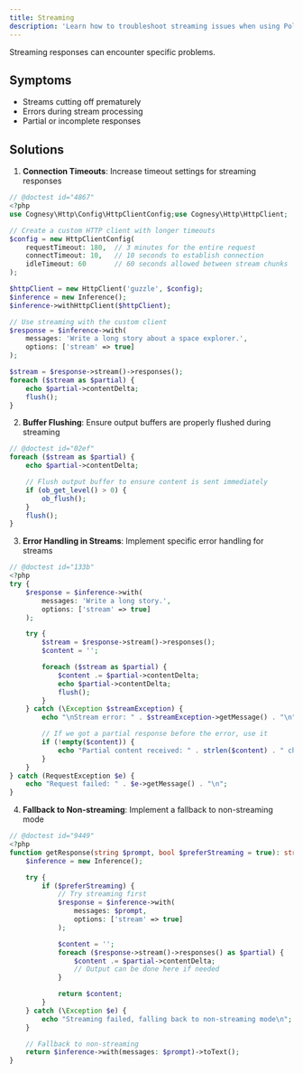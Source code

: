 ```yaml
---
title: Streaming
description: 'Learn how to troubleshoot streaming issues when using Polyglot.'
---
```


Streaming responses can encounter specific problems.

## Symptoms

- Streams cutting off prematurely
- Errors during stream processing
- Partial or incomplete responses

## Solutions

1. **Connection Timeouts**: Increase timeout settings for streaming responses

```php
// @doctest id="4867"
<?php
use Cognesy\Http\Config\HttpClientConfig;use Cognesy\Http\HttpClient;

// Create a custom HTTP client with longer timeouts
$config = new HttpClientConfig(
    requestTimeout: 180,  // 3 minutes for the entire request
    connectTimeout: 10,   // 10 seconds to establish connection
    idleTimeout: 60       // 60 seconds allowed between stream chunks
);

$httpClient = new HttpClient('guzzle', $config);
$inference = new Inference();
$inference->withHttpClient($httpClient);

// Use streaming with the custom client
$response = $inference->with(
    messages: 'Write a long story about a space explorer.',
    options: ['stream' => true]
);

$stream = $response->stream()->responses();
foreach ($stream as $partial) {
    echo $partial->contentDelta;
    flush();
}
```

2. **Buffer Flushing**: Ensure output buffers are properly flushed during streaming
```php
// @doctest id="02ef"
foreach ($stream as $partial) {
    echo $partial->contentDelta;

    // Flush output buffer to ensure content is sent immediately
    if (ob_get_level() > 0) {
        ob_flush();
    }
    flush();
}
```

3. **Error Handling in Streams**: Implement specific error handling for streams
```php
// @doctest id="133b"
<?php
try {
    $response = $inference->with(
        messages: 'Write a long story.',
        options: ['stream' => true]
    );

    try {
        $stream = $response->stream()->responses();
        $content = '';

        foreach ($stream as $partial) {
            $content .= $partial->contentDelta;
            echo $partial->contentDelta;
            flush();
        }
    } catch (\Exception $streamException) {
        echo "\nStream error: " . $streamException->getMessage() . "\n";

        // If we got a partial response before the error, use it
        if (!empty($content)) {
            echo "Partial content received: " . strlen($content) . " characters\n";
        }
    }
} catch (RequestException $e) {
    echo "Request failed: " . $e->getMessage() . "\n";
}
```

4. **Fallback to Non-streaming**: Implement a fallback to non-streaming mode
```php
// @doctest id="9449"
<?php
function getResponse(string $prompt, bool $preferStreaming = true): string {
    $inference = new Inference();

    try {
        if ($preferStreaming) {
            // Try streaming first
            $response = $inference->with(
                messages: $prompt,
                options: ['stream' => true]
            );

            $content = '';
            foreach ($response->stream()->responses() as $partial) {
                $content .= $partial->contentDelta;
                // Output can be done here if needed
            }

            return $content;
        }
    } catch (\Exception $e) {
        echo "Streaming failed, falling back to non-streaming mode\n";
    }

    // Fallback to non-streaming
    return $inference->with(messages: $prompt)->toText();
}
```
